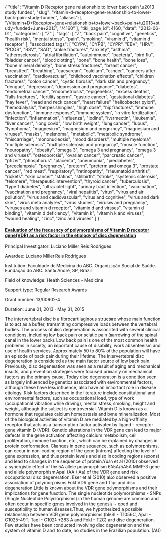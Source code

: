 {
    "title": "Vitamin D Receptor gene relationship to lower back pain \u2013 study funded",
    "slug": "vitamin-d-receptor-gene-relationship-to-lower-back-pain-study-funded",
    "aliases": [
        "/Vitamin+D+Receptor+gene+relationship+to+lower+back+pain+\u2013+study+funded+June+2013",
        "/4160"
    ],
    "tiki_page_id": 4160,
    "date": "2013-06-01",
    "categories": [
        "Z"
    ],
    "tags": [
        "Z",
        "back pain",
        "cognitive",
        "genetics",
        "health risk",
        "mental stress",
        "pain",
        "smoking",
        "vitamin d",
        "vitamin d receptor"
    ],
    "associated_tags": [
        "CYPA",
        "CYPB",
        "CYPR",
        "EBV",
        "HRV",
        "PCOS",
        "RSV",
        "SAD",
        "ankle fractures",
        "anxiety",
        "asthma",
        "atherosclerosis",
        "atrial fibrillation",
        "autoimmune",
        "bacteria",
        "bird flu",
        "bladder cancer",
        "blood clotting",
        "bone",
        "bone health",
        "bone loss",
        "bone mineral density",
        "bone stress fractures",
        "breast cancer",
        "breastfed",
        "breathing",
        "caesarean",
        "calcium",
        "cancer",
        "cancers after vaccination",
        "cardiovascular",
        "childhood vaccination effects",
        "children fractures",
        "colon cancer",
        "cystic fibrosis",
        "dark skin and pregnancy",
        "dengue",
        "depression",
        "depression and pregnancy",
        "diabetes",
        "endometrial cancer",
        "endometriosis",
        "epigenetics",
        "excess deaths",
        "falls fractures",
        "fertility sperm",
        "gastric cancer",
        "gestational diabetes",
        "hay fever",
        "head and neck cancer",
        "heart failure",
        "helicobacter pylori",
        "hemodialysis",
        "herpes shingles",
        "high dose",
        "hip fractures",
        "immune dysfunction",
        "immune response",
        "immune system",
        "in vitro fertilization",
        "infection",
        "inflammation",
        "influenza",
        "iodine",
        "ivermectin",
        "leukemia",
        "liver cancer",
        "long covid",
        "low birth weight",
        "lung cancer",
        "lupus",
        "lymphoma",
        "magnesium",
        "magnesium and pregnancy",
        "magnesium and viruses",
        "masks",
        "melanoma",
        "metabolic",
        "metabolic syndrome",
        "miscarriage",
        "mononucleosis",
        "mood disorders",
        "multiple myeloma",
        "multiple sclerosis",
        "multiple sclerosis and pregnancy",
        "muscle function",
        "neuropathy",
        "obesity",
        "omega 3",
        "omega 3 and pregnancy",
        "omega 3 and viruses",
        "osteoporosis",
        "ovarian cancer",
        "pancreatic cancer",
        "pfizer",
        "phosphorus",
        "placenta",
        "pneumonia",
        "prediabetes",
        "preeclampsia",
        "pregnancy",
        "preterm",
        "preterm and omega 3",
        "prostate cancer",
        "red meat",
        "respiratory",
        "retinopathy",
        "rheumatoid arthritis",
        "rickets",
        "skin cancer",
        "statins",
        "stillbirth",
        "stroke",
        "systemic sclerosis",
        "telomere",
        "therapeutic intervention",
        "thyroid cancer",
        "tuberculosis",
        "type 1 diabetes",
        "ultraviolet light",
        "urinary tract infection",
        "vaccination",
        "vaccination and pregnancy",
        "viral hepatitis",
        "virus",
        "virus and air pollution",
        "virus and cardiovascular",
        "virus and cognitive",
        "virus and dark skin",
        "virus meta analyses",
        "virus studies",
        "viruses and pregnancy",
        "viruses and vitamin d receptor",
        "vitamin d and viruses",
        "vitamin d binding",
        "vitamin d deficiency",
        "vitamin k",
        "vitamin k and viruses",
        "wound healing",
        "zinc",
        "zinc and viruses"
    ]
}


#### [Evaluation of the frequency of polymorphisms of Vitamin D receptor gene(VDR) as a risk factor in the etiology of disc degeneration](http://www.bv.fapesp.br/en/auxilios/58514/evaluation-frequency-polymorphisms-vitamin-d/%20)

Principal Investigator:	Luciano Miller Reis Rodrigues

Awardee:	Luciano Miller Reis Rodrigues

Institution:	Faculdade de Medicina do ABC. Organização Social de Saúde. Fundação do ABC. Santo André, SP, Brazil

Field of knowledge:	Health Sciences - Medicine

Support type:	Regular Research Awards

Grant number:	13/00902-4

Duration:	June 01, 2013 - May 31, 2015

The intervertebral disc is a fibrocartilaginous structure whose main function is to act as a buffer, transmitting compressive loads between the vertebral bodies. The process of disc degeneration is associated with several clinical conditions, including low back pain or sciatic pain (narrowing of the spinal canal in the lower back). Low back pain is one of the most common health problems in society, an important cause of disability, work absenteeism and use of health services. Approximately 50 to 80% of the population will have an episode of back pain during their lifetime. The intervertebral disc degeneration is considered as the main factor source of low back pain. Previously, disc degeneration was seen as a result of aging and mechanical insults, and prevention strategies were focused primarily on mechanical factors as the primary cause. Today disc degeneration is a condition seen as largely influenced by genetics associated with environmental factors, although these have less influence, also have an important role in disease etiology. Risk factors described in the literature include constitutional and environmental factors, such as occupational load, type of work (occupational vibration while driving), mental stress, smoking, height and weight, although the subject is controversial. Vitamin D is known as a hormone that regulates calcium homeostasis and bone mineralization. Most of the biological activities of vitamin D are mediated by a high-affinity receptor that acts as a transcription factor activated by ligand - receptor gene vitamin D (VDR). Genetic alterations in the VDR gene can lead to major defects in the gene activation affecting calcium metabolism, cell proliferation, immune function, etc., which can be explained by changes in protein conformation. Changes in gene sequence, such as polymorphisms, can occur in non-coding region of the gene (introns) affecting the level of gene expression, and thus protein levels and also in coding regions (exons) and lead to changes in the sequence of protein.Yuan et al (2010) observed a synergistic effect of the 5A allele polymorphism 6A5A/5A5A MMP-3 gene and allele polymorphism ApaI (AA / Aa) of the VDR gene and risk occupational disc degeneration. Eser et al (2010) also observed a positive association of polymorphisms FokI VDR gene and Tapi and disc degeneration.Little is known about the VDR gene polymorphisms and their implications for gene function. The single nucleotide polymorphisms - SNPs (Single Nucleotide Polymorphisms) in the human genome are common and often occur in specific genes involved in the genesis ¬ oped and susceptibility to human diseases.Thus, we hypothesized a possible relationship between VDR gene polymorphisms (bMSI - T1056C, ApaI - G1025-49T, TaqI - G1024 +283 A and FokI - T2C) and disc degeneration. Few studies have been conducted involving disc degeneration and the system of vitamin D and, to date, no studies in the Brazilian population. (AU)